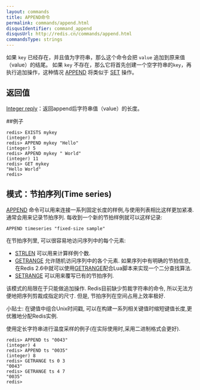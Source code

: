 ```yaml
---
layout: commands
title: APPEND命令
permalink: commands/append.html
disqusIdentifier: command_append
disqusUrl: http://redis.cn/commands/append.html
commandsType: strings
---
```


如果 `key` 已经存在，并且值为字符串，那么这个命令会把 `value` 追加到原来值（value）的结尾。 如果 `key` 不存在，那么它将首先创建一个空字符串的`key`，再执行追加操作，这种情况 [APPEND](/ommands/append.html) 将类似于 [SET](/ommands/set.html) 操作。


## 返回值

[Integer reply](/topics/protocol.html#integer-reply)：返回append后字符串值（value）的长度。

##例子

	redis> EXISTS mykey
	(integer) 0
	redis> APPEND mykey "Hello"
	(integer) 5
	redis> APPEND mykey " World"
	(integer) 11
	redis> GET mykey
	"Hello World"
	redis>

## 模式：节拍序列(Time series)

[APPEND](/ommands/append.html) 命令可以用来连接一系列固定长度的样例,与使用列表相比这样更加紧凑. 通常会用来记录节拍序列. 每收到一个新的节拍样例就可以这样记录:

	APPEND timeseries "fixed-size sample"

在节拍序列里, 可以很容易地访问序列中的每个元素:

- [STRLEN](commands/strlen.html) 可以用来计算样例个数.
- [GETRANGE](/commands/getrange.html) 允许随机访问序列中的各个元素. 如果序列中有明确的节拍信息, 在Redis 2.6中就可以使用[GETRANGE](/commands/getrange.html)配合Lua脚本来实现一个二分查找算法.
- [SETRANGE](/commands/setrange.html) 可以用来覆写已有的节拍序列.

该模式的局限在于只能做追加操作. Redis目前缺少剪裁字符串的命令, 所以无法方便地把序列剪裁成指定的尺寸. 但是, 节拍序列在空间占用上效率极好.

小贴士: 在键值中组合Unix时间戳, 可以在构建一系列相关键值时缩短键值长度,更优雅地分配Redis实例.

使用定长字符串进行温度采样的例子(在实际使用时,采用二进制格式会更好).

	redis> APPEND ts "0043"
	(integer) 4
	redis> APPEND ts "0035"
	(integer) 8
	redis> GETRANGE ts 0 3
	"0043"
	redis> GETRANGE ts 4 7
	"0035"
	redis>
